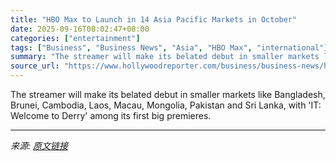 ```yaml
---
title: "HBO Max to Launch in 14 Asia Pacific Markets in October"
date: 2025-09-16T08:02:47+08:00
categories: ["entertainment"]
tags: ["Business", "Business News", "Asia", "HBO Max", "international"]
summary: "The streamer will make its belated debut in smaller markets like Bangladesh, Brunei, Cambodia, Laos, Macau, Mongolia, Pakistan and Sri Lanka, with 'IT: Welcome to Derry' among its first big premieres."
source_url: "https://www.hollywoodreporter.com/business/business-news/hbo-max-to-launch-in-eight-asia-pacific-markets-1236372392/"
---
```


The streamer will make its belated debut in smaller markets like Bangladesh, Brunei, Cambodia, Laos, Macau, Mongolia, Pakistan and Sri Lanka, with 'IT: Welcome to Derry' among its first big premieres.

---

*来源: [原文链接](https://www.hollywoodreporter.com/business/business-news/hbo-max-to-launch-in-eight-asia-pacific-markets-1236372392/)*

